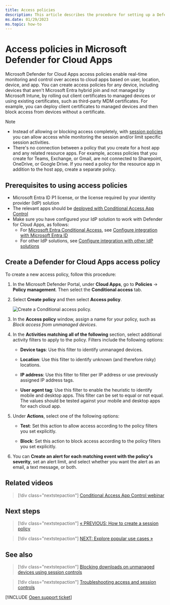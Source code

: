 ```yaml
---
title: Access policies
description: This article describes the procedure for setting up a Defender for Cloud Apps Conditional Access App Control access policy to allow and block access to apps connected through Microsoft Entra ID using reverse proxy capabilities.
ms.date: 01/29/2023
ms.topic: how-to
---
```

# Access policies in Microsoft Defender for Cloud Apps



Microsoft Defender for Cloud Apps access policies enable real-time monitoring and control over access to cloud apps based on user, location, device, and app. You can create access policies for any device, including devices that aren't Microsoft Entra hybrid join and not managed by Microsoft Intune, by rolling out client certificates to managed devices or using existing certificates, such as third-party MDM certificates. For example, you can deploy client certificates to managed devices and then block access from devices without a certificate.

> [!NOTE]
> - Instead of allowing or blocking access completely, with [session policies](session-policy-aad.md) you can allow access while monitoring the session and/or limit specific session activities.
> - There's no connection between a policy that you create for a host app and any related resource apps. For example, access policies that you create for Teams, Exchange, or Gmail, are not connected to Sharepoint, OneDrive, or Google Drive. If you need a policy for the resource app in addition to the host app, create a separate policy. 

## Prerequisites to using access policies

- Microsoft Entra ID P1 license, or the license required by your identity provider (IdP) solution
- The relevant apps should be [deployed with Conditional Access App Control](proxy-deployment-aad.md)
- Make sure you have configured your IdP solution to work with Defender for Cloud Apps, as follows:
  - For [Microsoft Entra Conditional Access](/azure/active-directory/conditional-access/overview), see [Configure integration with Microsoft Entra ID](proxy-deployment-aad.md#configure-integration-with-azure-ad)
  - For other IdP solutions, see [Configure integration with other IdP solutions](proxy-deployment-featured-idp.md#configure-integration-with-other-idp-solutions)

## Create a Defender for Cloud Apps access policy

To create a new access policy, follow this procedure:

1. In the Microsoft Defender Portal, under **Cloud Apps**, go to **Policies** -> **Policy management**. Then select the **Conditional access** tab.

1. Select **Create policy** and then select **Access policy**.

    ![Create a Conditional access policy.](media/create-policy-from-conditional-access-tab.png)

1. In the **Access policy** window, assign a name for your policy, such as *Block access from unmanaged devices*.

1. In the **Activities matching all of the following** section, select additional activity filters to apply to the policy. Filters include the following options:

    - **Device tags**: Use this filter to identify unmanaged devices.

    - **Location**: Use this filter to identify unknown (and therefore risky) locations.

    - **IP address**: Use this filter to filter per IP address or use previously assigned IP address tags.

    - **User agent tag**: Use this filter to enable the heuristic to identify mobile and desktop apps. This filter can be set to equal or not equal. The values should be tested against your mobile and desktop apps for each cloud app.

1. Under **Actions**, select one of the following options:

    - **Test**: Set this action to allow access according to the policy filters you set explicitly.

    - **Block**: Set this action to block access according to the policy filters you set explicitly.

1. You can **Create an alert for each matching event with the policy's severity**, set an alert limit, and select whether you want the alert as an email, a text message, or both.

## Related videos

> [!div class="nextstepaction"]
> [Conditional Access App Control webinar](webinars.md#on-demand-webinars)

## Next steps

> [!div class="nextstepaction"]
> [« PREVIOUS: How to create a session policy](session-policy-aad.md)

> [!div class="nextstepaction"]
> [NEXT: Explore popular use cases »](use-case-proxy-block-session-aad.md)

## See also

> [!div class="nextstepaction"]
> [Blocking downloads on unmanaged devices using session controls](use-case-proxy-block-session-aad.md)

> [!div class="nextstepaction"]
> [Troubleshooting access and session controls](troubleshooting-proxy.md)

[!INCLUDE [Open support ticket](includes/support.md)]
